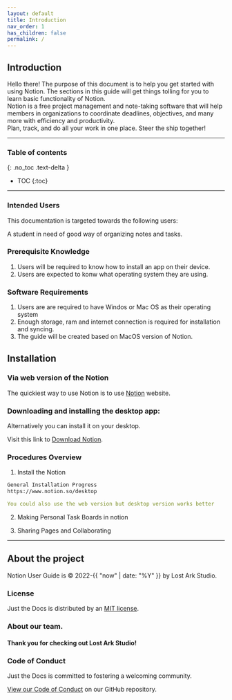 ```yaml
---
layout: default
title: Introduction
nav_order: 1
has_children: false
permalink: /
---
```


## Introduction

Hello there!
The purpose of this document is to help you get started with using Notion. The sections in this guide will get things tolling for you to learn basic functionality of Notion.
<br>
Notion is a free project management and note-taking software that will help members in organizations to coordinate deadlines, objectives, and many more with efficiency and productivity.
<br>
Plan, track, and do all your work in one place. Steer the ship together!

---

### Table of contents
{: .no_toc .text-delta }
* TOC
{:toc}

---

### Intended Users

This documentation is targeted towards the following users:

A student in need of good way of organizing notes and tasks.

### Prerequisite Knowledge

1. Users will be required to know how to install an app on their device.
2. Users are expected to konw what operating system they are using. 

### Software Requirements
1. Users are are required to have Windos or Mac OS as their operating system
2. Enough storage, ram and internet connection is required for installation and syncing.
3. The guide will be created based on MacOS version of Notion.

## Installation

### Via web version of the Notion

The quickiest way to use Notion is to use [Notion](https://www.notion.so/) website.
<br>

### Downloading and installing the desktop app:

Alternatively you can install it on your desktop.

Visit this link to [Download Notion](https://www.notion.so/desktop).

### Procedures Overview

1. Install the Notion
  ```bash
  General Installation Progress
  https://www.notion.so/desktop
  ```
  ```yaml
  You could also use the web version but desktop version works better
  ```

2. Making Personal Task Boards in notion

3. Sharing Pages and Collaborating 

---

## About the project

Notion User Guide is &copy; 2022-{{ "now" | date: "%Y" }} by Lost Ark Studio.

### License

Just the Docs is distributed by an [MIT license](https://github.com/just-the-docs/just-the-docs/tree/main/LICENSE.txt).

### About our team.



#### Thank you for checking out Lost Ark Studio!

<ul class="list-style-none">

</ul>

### Code of Conduct

Just the Docs is committed to fostering a welcoming community.

[View our Code of Conduct](https://github.com/just-the-docs/just-the-docs/tree/main/CODE_OF_CONDUCT.md) on our GitHub repository.
